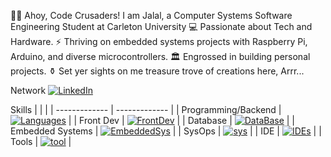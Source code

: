 🏴‍☠️ Ahoy, Code Crusaders! I am Jalal, a
Computer Systems Software Engineering Student at Carleton University
💻 Passionate about Tech and Hardware.
⚡️ Thriving on embedded systems projects with Raspberry Pi, Arduino, and diverse microcontrollers.
🏛️ Engrossed in building personal projects.
⚱️ Set yer sights on me treasure trove of creations here, Arrr...

Network
[![LinkedIn](https://skillicons.dev/icons?i=linkedin)](https://www.linkedin.com/in/jalal-mourad/)

Skills
|  |  |
| ------------- | ------------- |
| Programming/Backend  | [![Languages](https://skillicons.dev/icons?i=python,c,java,nodejs&perline=5)]()  |
| Front Dev  | [![FrontDev](https://skillicons.dev/icons?i=js,html,css,ts,bootstrap,react,&perline=5)]()  |
| Database  | [![DataBase](https://skillicons.dev/icons?i=sqlite,&perline=5)]()  |
| Embedded Systems  | [![EmbeddedSys](https://skillicons.dev/icons?i=raspberrypi,arduino,&perline=5)]()  |
| SysOps  | [![sys](https://skillicons.dev/icons?i=linux,bash,powershell,maven&perline=5)]()  |
| IDE  | [![IDEs](https://skillicons.dev/icons?i=vscode,idea&perline=5)]()  |
| Tools  | [![tool](https://skillicons.dev/icons?i=autocad,jenkins,git,github,latex,matlab,&perline=5)]()  |


<!-- https://github.com/tandpfun/skill-icons -->
<!---
Jalalmourad/Jalalmourad is a ✨ special ✨ repository because its README.md (this file) appears on your GitHub profile.
You can click the Preview link to take a look at your changes.
--->
